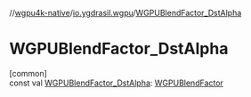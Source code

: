 //[wgpu4k-native](../../index.md)/[io.ygdrasil.wgpu](index.md)/[WGPUBlendFactor_DstAlpha](-w-g-p-u-blend-factor_-dst-alpha.md)

# WGPUBlendFactor_DstAlpha

[common]\
const val [WGPUBlendFactor_DstAlpha](-w-g-p-u-blend-factor_-dst-alpha.md): [WGPUBlendFactor](-w-g-p-u-blend-factor/index.md)